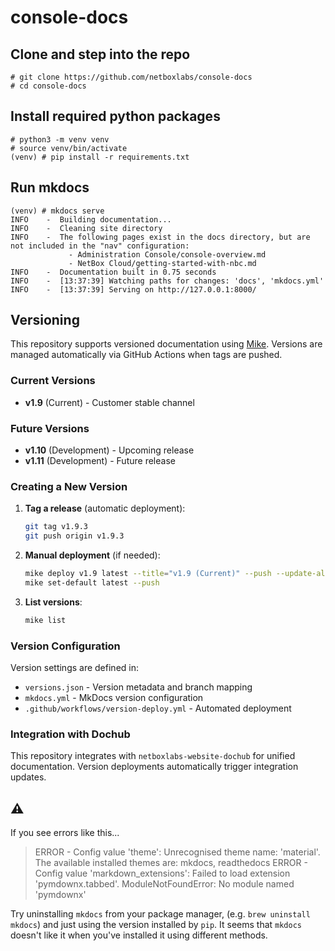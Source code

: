 # console-docs 

## Clone and step into the repo

```
# git clone https://github.com/netboxlabs/console-docs
# cd console-docs
```

## Install required python packages

```
# python3 -m venv venv
# source venv/bin/activate
(venv) # pip install -r requirements.txt
```

## Run mkdocs

```
(venv) # mkdocs serve
INFO    -  Building documentation...
INFO    -  Cleaning site directory
INFO    -  The following pages exist in the docs directory, but are not included in the "nav" configuration:
             - Administration Console/console-overview.md
             - NetBox Cloud/getting-started-with-nbc.md
INFO    -  Documentation built in 0.75 seconds
INFO    -  [13:37:39] Watching paths for changes: 'docs', 'mkdocs.yml'
INFO    -  [13:37:39] Serving on http://127.0.0.1:8000/
```

## Versioning

This repository supports versioned documentation using [Mike](https://github.com/jimporter/mike). Versions are managed automatically via GitHub Actions when tags are pushed.

### Current Versions
- **v1.9** (Current) - Customer stable channel

### Future Versions
- **v1.10** (Development) - Upcoming release
- **v1.11** (Development) - Future release

### Creating a New Version

1. **Tag a release** (automatic deployment):
   ```bash
   git tag v1.9.3
   git push origin v1.9.3
   ```

2. **Manual deployment** (if needed):
   ```bash
   mike deploy v1.9 latest --title="v1.9 (Current)" --push --update-aliases
   mike set-default latest --push
   ```

3. **List versions**:
   ```bash
   mike list
   ```

### Version Configuration

Version settings are defined in:
- `versions.json` - Version metadata and branch mapping
- `mkdocs.yml` - MkDocs version configuration
- `.github/workflows/version-deploy.yml` - Automated deployment

### Integration with Dochub

This repository integrates with `netboxlabs-website-dochub` for unified documentation. Version deployments automatically trigger integration updates.

## :warning:

If you see errors like this...

> ERROR   -  Config value 'theme': Unrecognised theme name: 'material'. The available installed themes are: mkdocs, readthedocs
> ERROR   -  Config value 'markdown_extensions': Failed to load extension 'pymdownx.tabbed'.
>            ModuleNotFoundError: No module named 'pymdownx'


 Try uninstalling `mkdocs` from your package manager, (e.g. `brew uninstall mkdocs`) and just using the version installed by `pip`. It seems that `mkdocs` doesn't like it when you've installed it using different methods.